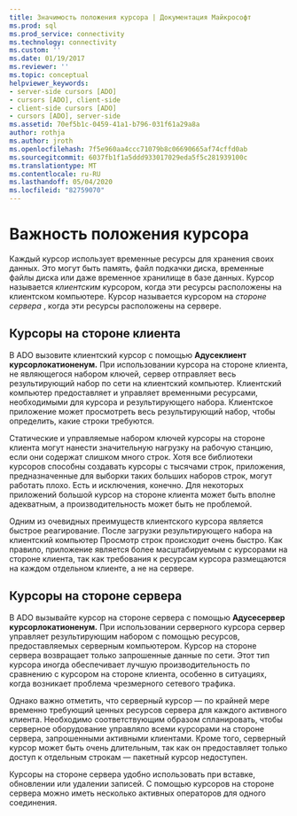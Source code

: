 ```yaml
---
title: Значимость положения курсора | Документация Майкрософт
ms.prod: sql
ms.prod_service: connectivity
ms.technology: connectivity
ms.custom: ''
ms.date: 01/19/2017
ms.reviewer: ''
ms.topic: conceptual
helpviewer_keywords:
- server-side cursors [ADO]
- cursors [ADO], client-side
- client-side cursors [ADO]
- cursors [ADO], server-side
ms.assetid: 70ef5b1c-0459-41a1-b796-031f61a29a8a
author: rothja
ms.author: jroth
ms.openlocfilehash: 7f5e960aa4ccc71079b8c06690665af74cffd0ab
ms.sourcegitcommit: 6037fb1f1a5ddd933017029eda5f5c281939100c
ms.translationtype: MT
ms.contentlocale: ru-RU
ms.lasthandoff: 05/04/2020
ms.locfileid: "82759070"
---
```

# <a name="the-significance-of-cursor-location"></a>Важность положения курсора
Каждый курсор использует временные ресурсы для хранения своих данных. Это могут быть память, файл подкачки диска, временные файлы диска или даже временное хранилище в базе данных. Курсор называется *клиентским* курсором, когда эти ресурсы расположены на клиентском компьютере. Курсор называется курсором на *стороне сервера* , когда эти ресурсы расположены на сервере.  
  
## <a name="client-side-cursors"></a>Курсоры на стороне клиента  
 В ADO вызовите клиентский курсор с помощью **Адусеклиент курсорлокатионенум.** При использовании курсора на стороне клиента, не являющегося набором ключей, сервер отправляет весь результирующий набор по сети на клиентский компьютер. Клиентский компьютер предоставляет и управляет временными ресурсами, необходимыми для курсора и результирующего набора. Клиентское приложение может просмотреть весь результирующий набор, чтобы определить, какие строки требуются.  
  
 Статические и управляемые набором ключей курсоры на стороне клиента могут нанести значительную нагрузку на рабочую станцию, если они содержат слишком много строк. Хотя все библиотеки курсоров способны создавать курсоры с тысячами строк, приложения, предназначенные для выборки таких больших наборов строк, могут работать плохо. Есть и исключения, конечно. Для некоторых приложений большой курсор на стороне клиента может быть вполне адекватным, а производительность может быть не проблемой.  
  
 Одним из очевидных преимуществ клиентского курсора является быстрое реагирование. После загрузки результирующего набора на клиентский компьютер Просмотр строк происходит очень быстро. Как правило, приложение является более масштабируемым с курсорами на стороне клиента, так как требования к ресурсам курсора размещаются на каждом отдельном клиенте, а не на сервере.  
  
## <a name="server-side-cursors"></a>Курсоры на стороне сервера  
 В ADO вызывайте курсор на стороне сервера с помощью **Адусесервер курсорлокатионенум.** При использовании серверного курсора сервер управляет результирующим набором с помощью ресурсов, предоставляемых серверным компьютером. Курсор на стороне сервера возвращает только запрошенные данные по сети. Этот тип курсора иногда обеспечивает лучшую производительность по сравнению с курсором на стороне клиента, особенно в ситуациях, когда возникает проблема чрезмерного сетевого трафика.  
  
 Однако важно отметить, что серверный курсор — по крайней мере временно требующий ценных ресурсов сервера для каждого активного клиента. Необходимо соответствующим образом спланировать, чтобы серверное оборудование управляло всеми курсорами на стороне сервера, запрошенными активными клиентами. Кроме того, серверный курсор может быть очень длительным, так как он предоставляет только доступ к отдельным строкам — пакетный курсор недоступен.  
  
 Курсоры на стороне сервера удобно использовать при вставке, обновлении или удалении записей. С помощью курсоров на стороне сервера можно иметь несколько активных операторов для одного соединения.
